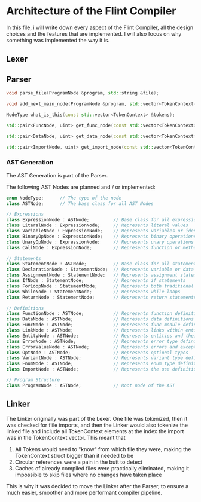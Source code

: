 # Architecture of the Flint Compiler

In this file, i will write down every aspect of the Flint Compiler, all the design choices and the features that are implemented. I will also focus on why something was implemented the way it is.

## Lexer

## Parser


```cpp
void parse_file(ProgramNode &program, std::string &file);

void add_next_main_node(ProgramNode &program, std::vector<TokenContext> &tokens);

NodeType what_is_this(const std::vector<TokenContext> &tokens);

std::pair<FuncNode, uint> get_func_node(const std::vector<TokenContext> &definition, const std::vector<TokenContext> &tokens);

std::pair<DataNode, uint> get_data_node(const std::vector<TokenContext> &definition, const std::vector<TokenContext> &tokens);

std::pair<ImportNode, uint> get_import_node(const std::vector<TokenContext> &definition);
```


### AST Generation

The AST Generation is part of the Parser.

The following AST Nodes are planned and / or implemented:

```cpp
enum NodeType;      // The type of the node
class ASTNode;      // The base class for all AST Nodes

// Expressions
class ExpressionNode : ASTNode;         // Base class for all expressions
class LiteralNode : ExpressionNode;     // Represents literal values
class VariableNode : ExpressionNode;    // Represents variables or identifiers
class BinaryOpNode : ExpressionNode;    // Represents binary operations
class UnaryOpNode : ExpressionNode;     // Represents unary operations
class CallNode : ExpressionNode;        // Represents function or method calls

// Statements
class StatementNode : ASTNode;          // Base class for all statements
class DeclarationNode : StatementNode;  // Represents variable or data declarations
class AssignmentNode : StatementNode;   // Represents assignment statements
class IfNode : StatementNode;           // Represents if statements
class ForLoopNode : StatementNode;      // Represents both traditional and enhanced for loops
class WhileNode : StatementNode;        // Represents while loops
class ReturnNode : StatementNode;       // Represents return statements

// Definitions
class FunctionNode : ASTNode;           // Represents function definitions
class DataNode : ASTNode;               // Represents data definitions
class FuncNode : ASTNode;               // Represents func module definitions
class LinkNode : ASTNode;               // Represents links within entities
class EntityNode : ASTNode;             // Represents entities and their func/data relationships
class ErrorNode : ASTNode;              // Represents error type definitions
class ErrorValueNode : ASTNode;         // Represents errors and exceptions
class OptNode : ASTNode;                // Represents optional types
class VariantNode : ASTNode;            // Represents variant type definitions
class EnumNode : ASTNode;               // Represents enum type definitions
class ImportNode : ASTNode;             // Represents the use definitions

// Program Structure
class ProgramNode : ASTNode;            // Root node of the AST
```

## Linker

The Linker originally was part of the Lexer. One file was tokenized, then it was checked for fiile imports, and then the Linker would also tokenize the linked file and include all TokenContext elements at the index the import was in the TokenContext vector. This meant that
1. All Tokens would need to "know" from which file they were, making the TokenContext struct bigger than it needed to be
2. Circular references were a pain in the butt to detect
3. Caches of already compiled files were practically eliminated, making it impossible to skip files where no changes have taken place

This is why it was decided to move the Linker after the Parser, to ensure a much easier, smoother and more performant compiler pipeline.
